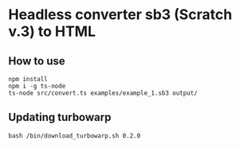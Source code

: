 # Headless converter sb3 (Scratch v.3) to HTML

## How to use

    npm install
    npm i -g ts-node
    ts-node src/convert.ts examples/example_1.sb3 output/

## Updating turbowarp

    bash /bin/download_turbowarp.sh 0.2.0

